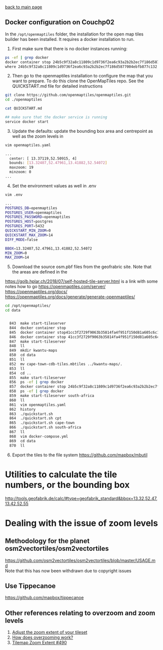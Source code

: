 [back to main page](https://github.com/kwantu/platformconfiguration/wiki)

## Docker configuration on Couchp02

In the `/opt/openmaptiles` folder, the installation for the open map tiles builder has been installed. It requires a docker installation to run.

1. First make sure that there is no docker instances running:

```bash
ps -ef | grep docker
docker container stop 24b5c9f32a8c11809c1d9736f2ea6c93a2b2b2ec7f186d5877004ebfb877c132
where 24b5c9f32a8c11809c1d9736f2ea6c93a2b2b2ec7f186d5877004ebfb877c132 is the docker instance
```
2. Then go to the openmaptiles installation to configure the map that you want to prepare. To do this clone the OpenMapTiles repo. See the QUICKSTART.md file for detailed instructions


```bash
git clone https://github.com/openmaptiles/openmaptiles.git
cd ./openmaptiles

cat QUICKSTART.md

## make sure that the docker service is running
service docker start
```
3. Update the defaults: update the bounding box area and centrepoint as well as the zoom levels in 

```bash
vim openmaptiles.yaml

...
  center: [ 13.37119,52.50915, 4]
  bounds: [13.32407,52.47961,13.41882,52.54072]
  maxzoom: 19
  minzoom: 0
...

```

4. Set the environment values as well in .env

```bash
vim .env

...
POSTGRES_DB=openmaptiles
POSTGRES_USER=openmaptiles
POSTGRES_PASSWORD=openmaptiles
POSTGRES_HOST=postgres
POSTGRES_PORT=5432
QUICKSTART_MIN_ZOOM=0
QUICKSTART_MAX_ZOOM=14
DIFF_MODE=false

BBOX=13.32407,52.47961,13.41882,52.54072
MIN_ZOOM=0
MAX_ZOOM=14
```
5. Download the source osm.pbf files from the geofrabric site. Note that the areas are defined in the 

https://golb.hplar.ch/2018/07/self-hosted-tile-server.html is a link with some notes how to go
https://openmaptiles.com/server/
https://openmaptiles.org/docs/
https://openmaptiles.org/docs/generate/generate-openmaptiles/

```bash
cd /opt/openmaptiles/
cd data


  843  make start-tileserver
  844  docker container stop
  845  docker container stop41cc3f2729f9063b35814fa4f951f150d81a605c6c1d83579ad2cd4fe2231713
  846  docker container stop 41cc3f2729f9063b35814fa4f951f150d81a605c6c1d83579ad2cd4fe2231713
  847  make start-tileserver
  848  ll
  849  mkdir kwantu-maps
  850  cd data
  851  ll
  852  mv cape-town-cdb-tiles.mbtiles ../kwantu-maps/.
  853  ll
  854  cd ..
  855  make start-tileserver
  856  ps -ef | grep docker
  857  docker container stop 24b5c9f32a8c11809c1d9736f2ea6c93a2b2b2ec7f186d5877004ebfb877c132
  858  ps -ef | grep docker
  859  make start-tileserver south-africa
  860  ll
  861  vim openmaptiles.yaml
  862  history
  863  ./quickstart.sh 
  864  ./quickstart.sh cpt
  865  ./quickstart.sh cape-town
  866  ./quickstart.sh south-africa
  867  ll
  868  vim docker-compose.yml
  869  cd data
  870  ll
```

6. Export the tiles to the file system
https://github.com/mapbox/mbutil

# Utilities to calculate the tile numbers, or the bounding box
http://tools.geofabrik.de/calc/#type=geofabrik_standard&bbox=13.32,52.47,13.42,52.55

# Dealing with the issue of zoom levels
## Methodology for the planet osm2vectortiles/osm2vectortiles
https://github.com/osm2vectortiles/osm2vectortiles/blob/master/USAGE.md<br>
Note that this has now been withdrawn due to copyright issues

## Use Tippecanoe
https://github.com/mapbox/tippecanoe <br>


## Other references relating to overzoom and zoom levels
 1. [Adjust the zoom extent of your tileset](https://docs.mapbox.com/help/troubleshooting/adjust-tileset-zoom-extent/)
 2. [How does overzooming work?](https://github.com/mapbox/vector-tiles/issues/21#issuecomment-240169793)
 3. [Tilemap Zoom Extent #490](https://github.com/mapbox/mapbox-unity-sdk/issues/490)
